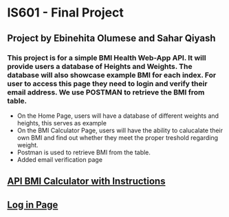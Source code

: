 # IS601 - Final Project
## Project by Ebinehita Olumese and Sahar Qiyash

### This project is for a simple BMI Health Web-App API. It will provide users a database of Heights and Weights. The database will also showcase example BMI for each index. For user to access this page they need to login and verify their email address. We use POSTMAN to retrieve the BMI from table.
  - On the Home Page, users will have a database of different weights and heights, this serves as example 
  - On the BMI Calculator Page, users will have the ability to calucalate their own BMI and find out whether they meet the proper treshold regarding weight. 
  - Postman is used to retrieve BMI from the table.
  - Added email verification page
  
## [API BMI Calculator with Instructions](./screenshots/APIBMICalculator.pdf)

## [Log in Page](./examples.md)




